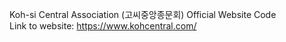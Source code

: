 Koh-si Central Association (고씨중앙종문회) Official Website Code<br/>
Link to website: https://www.kohcentral.com/
